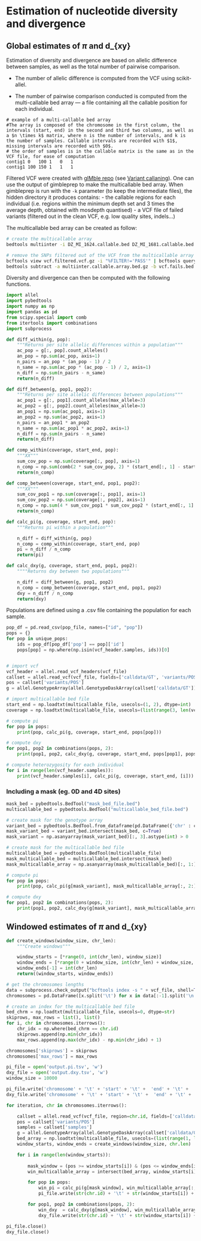 # Estimation of nucleotide diversity and divergence

## Global estimates of $\pi$ and d_{xy}

Estimation of diversity and divergence are based on allelic difference between samples, as well as the total number of pairwise comparison. 

- The number of allelic difference is computed from the VCF using scikit-allel. 

- The number of pairwise comparison conducted is computed from the multi-callable bed array &mdash; a file containing all the callable position for each individual.

```
# example of a multi-callable bed array
#The array is composed of the chromosome in the first column, the intervals (start, end) in the second and third two columns, as well as a $n \times k$ matrix, where n is the number of intervals, and k is the number of samples. Callable intervals are recorded with $1$, missing intervals are recorded with $0$.
# the order of samples is in the callable matrix is the same as in the VCF file, for ease of computation
contig1 0   100 1   0   1
contig1 100 150 1   1   1
```

Filtered VCF were created with [gIMble repo](https://github.com/DRL/gimbleprep) (see [Variant callaning](variant_calling_and_filtering.md)). One can use the output of gimbleprep to make the multicallable bed array. When gimbleprep is run with the `-k` parameter (to keep the intermediate files), the hidden directory it produces contains:
    - the callable regions for each individual (i.e. regions within the minimum depth set and 3 times the average depth, obtained with mosdepth quantised)
    - a VCF file of failed variants (filtered out in the clean VCF, e.g. low quality sites, indels...)

The multicallable bed array can be created as follow:

```bash
# create the multicallable array
bedtools multiinter -i DZ_MI_1624.callable.bed DZ_MI_1681.callable.bed DZ_MI_1685.callable.bed MA_MI_1620.callable.bed TN_MI_1619.callable.bed ES_MI_1680.callable.bed ES_MI_1682.callable.bed ES_MI_1683.callable.bed ES_MI_1684.callable.bed ES_MI_1686.callable.bed PT_MI_61.callable.bed PT_MI_86.callable.bed PT_MI_7.callable.bed PT_MI_8.callable.bed ES_MI_1647.callable.bed -names DZ_MI_1624 DZ_MI_1681 DZ_MI_1685 MA_MI_1620 TN_MI_1619 ES_MI_1680 ES_MI_1682 ES_MI_1683 ES_MI_1684 ES_MI_1686 PT_MI_61 PT_MI_86 PT_MI_7 PT_MI_8 ES_MI_1647 | cut -f 1-3,6- | gzip > multiinter.callable.array.bed.gz

# remove the SNPs filtered out of the VCF from the multicallable array
bcftools view vcf.filtered.vcf.gz -i "%FILTER!='PASS'" | bcftools query -f '%CHROM\t%POS0\t%END\t%FILTER\n' | gzip > vcf.fails.bed.gz
bedtools subtract -a multiinter.callable.array.bed.gz -b vcf.fails.bed.gz | gzip > multiinter.callable.array.clean.bed.gz
```

Diversity and divergence can then be computed with the following functions.

```python
import allel
import pybedtools
import numpy as np
import pandas as pd
from scipy.special import comb
from itertools import combinations
import subprocess

def diff_within(g, pop):
    """Returns per site allelic differences within a population"""
    ac_pop = g[:, pop].count_alleles()
    an_pop = np.sum(ac_pop, axis=1)
    n_pairs = an_pop * (an_pop - 1) / 2
    n_same = np.sum(ac_pop * (ac_pop - 1) / 2, axis=1)
    n_diff = np.sum(n_pairs - n_same)
    return(n_diff)

def diff_between(g, pop1, pop2):
    """Returns per site allelic differences between populations"""
    ac_pop1 = g[:, pop1].count_alleles(max_allele=3)
    ac_pop2 = g[:, pop2].count_alleles(max_allele=3)
    an_pop1 = np.sum(ac_pop1, axis=1)
    an_pop2 = np.sum(ac_pop2, axis=1)
    n_pairs = an_pop1 * an_pop2 
    n_same = np.sum(ac_pop1 * ac_pop2, axis=1)
    n_diff = np.sum(n_pairs - n_same)
    return(n_diff)

def comp_within(coverage, start_end, pop):
    """XX"""
    sum_cov_pop = np.sum(coverage[:, pop], axis=1)
    n_comp = np.sum(comb(2 * sum_cov_pop, 2) * (start_end[:, 1] - start_end[:, 0]))
    return(n_comp)

def comp_between(coverage, start_end, pop1, pop2):
    """XX"""
    sum_cov_pop1 = np.sum(coverage[:, pop1], axis=1)
    sum_cov_pop2 = np.sum(coverage[:, pop2], axis=1)
    n_comp = np.sum(4 * sum_cov_pop1 * sum_cov_pop2 * (start_end[:, 1] - start_end[:, 0]))
    return(n_comp)

def calc_pi(g, coverage, start_end, pop):
    """Returns pi within a population"""

    n_diff = diff_within(g, pop)
    n_comp = comp_within(coverage, start_end, pop)
    pi = n_diff / n_comp
    return(pi)

def calc_dxy(g, coverage, start_end, pop1, pop2):
    """"Returns dxy between two populations"""

    n_diff = diff_between(g, pop1, pop2)
    n_comp = comp_between(coverage, start_end, pop1, pop2)
    dxy = n_diff / n_comp
    return(dxy)

```

Populations are defined using a .csv file containing the population for each sample. 

```python
pop_df = pd.read_csv(pop_file, names=["id", "pop"])
pops = {}
for pop in unique_pops:
    ids = pop_df[pop_df['pop'] == pop]['id']
    pops[pop] = np.where(np.isin(vcf_header.samples, ids))[0]


# import vcf
vcf_header = allel.read_vcf_headers(vcf_file)
callset = allel.read_vcf(vcf_file, fields=['calldata/GT', 'variants/POS', 'samples'])
pos = callset['variants/POS']
g = allel.GenotypeArray(allel.GenotypeDaskArray(callset['calldata/GT']))

# import multicallable bed file
start_end = np.loadtxt(multicallable_file, usecols=(1, 2), dtype=int)
coverage = np.loadtxt(multicallable_file, usecols=(list(range(3, len(vcf_header.samples) + 3))), dtype=int)

# compute pi
for pop in pops:
    print(pop, calc_pi(g, coverage, start_end, pops[pop]))

# compute dxy
for pop1, pop2 in combinations(pops, 2):
    print(pop1, pop2, calc_dxy(g, coverage, start_end, pops[pop1], pops[pop2]))

# compute heterozygosity for each individual 
for i in range(len(vcf_header.samples)):
    print(vcf_header.samples[i], calc_pi(g, coverage, start_end, [i]))
```

### Including a mask (eg. 0D and 4D sites)

```python
mask_bed = pybedtools.BedTool("mask_bed_file.bed")
multicallable_bed = pybedtools.BedTool("multicallable_bed_file.bed")

# create mask for the genotype array
variant_bed = pybedtools.BedTool.from_dataframe(pd.DataFrame({'chr' : chrom, 'start' : pos - 1, 'end' : pos}))
mask_variant_bed = variant_bed.intersect(mask_bed, c=True)
mask_variant = np.asanyarray(mask_variant_bed)[:, 3].astype(int) > 0

# create mask for the multicallable bed file
multicallable_bed = pybedtools.BedTool(multicallable_file)
mask_multicallable_bed = multicallable_bed.intersect(mask_bed)
mask_multicallable_array = np.asanyarray(mask_multicallable_bed)[:, 1:].astype(int)

# compute pi
for pop in pops:
    print(pop, calc_pi(g[mask_variant], mask_multicallable_array[:, 2:], mask_multicallable_array[:, :2], pops[pop]))

# compute dxy
for pop1, pop2 in combinations(pops, 2):
    print(pop1, pop2, calc_dxy(g[mask_variant], mask_multicallable_array[:, 2:], mask_multicallable_array[:, :2], pops[pop1], pops[pop2]))
```

## Windowed estimates of $\pi$ and d_{xy}

```python
def create_windows(window_size, chr_len):
    """Create windows"""

    window_starts = [*range(0, int(chr_len), window_size)]
    window_ends = [*range(0 + window_size, int(chr_len) + window_size, window_size)]
    window_ends[-1] = int(chr_len)
    return((window_starts, window_ends))
```

```python
# get the chromosomes lengths
data = subprocess.check_output("bcftools index -s " + vcf_file, shell=True, text=True)
chromosomes = pd.DataFrame([x.split('\t') for x in data[:-1].split('\n')], columns=["id", "len", "vcf_line"])

# create an index for the multicallable bed file
bed_chrm = np.loadtxt(multicallable_file, usecols=0, dtype=str)
skiprows, max_rows = list(), list()
for i, chr in chromosomes.iterrows():
    chr_idx = np.where(bed_chrm == chr.id)
    skiprows.append(np.min(chr_idx))
    max_rows.append(np.max(chr_idx) - np.min(chr_idx) + 1)

chromosomes['skiprows'] = skiprows
chromosomes['max_rows'] = max_rows

pi_file = open('output.pi.tsv', 'w')
dxy_file = open('output.dxy.tsv', 'w')
window_size = 10000

pi_file.write('chromosome' + '\t' + 'start' + '\t' +  'end' + '\t' +  'pop' + '\t' +  'pi' + '\n')
dxy_file.write('chromosome' + '\t' + 'start' + '\t' +  'end' + '\t' +  'pop1' + '\t' +  'pop2' + '\t' +  'dxy' + '\n')

for iteration, chr in chromosomes.iterrows():

    callset = allel.read_vcf(vcf_file, region=chr.id, fields=['calldata/GT', 'variants/POS', 'samples'], tabix=True)
    pos = callset['variants/POS']
    samples = callset['samples']
    g = allel.GenotypeArray(allel.GenotypeDaskArray(callset['calldata/GT']))
    bed_array = np.loadtxt(multicallable_file, usecols=(list(range(1, len(samples) + 3))), skiprows=chr.skiprows, max_rows=chr.max_rows, dtype=int)
    window_starts, window_ends = create_windows(window_size, chr.len)

    for i in range(len(window_starts)):
        
        mask_window = (pos >= window_starts[i]) & (pos <= window_ends[i])
        win_multicallable_array = intersect(bed_array, window_starts[i], window_ends[i])

        for pop in pops:
            win_pi = calc_pi(g[mask_window], win_multicallable_array[:, 2:], win_multicallable_array[:, :2], pops[pop])
            pi_file.write(str(chr.id) + '\t' + str(window_starts[i]) + '\t' +  str(window_ends[i]) + '\t' +  pop + '\t' +  str(win_pi) + '\n')

        for pop1, pop2 in combinations(pops, 2):
            win_dxy  = calc_dxy(g[mask_window], win_multicallable_array[:, 2:], win_multicallable_array[:, :2], pops[pop1], pops[pop2])
            dxy_file.write(str(chr.id) + '\t' + str(window_starts[i]) + '\t' +  str(window_ends[i]) + '\t' +  pop1 + '\t' +  pop2 + '\t' +  str(win_dxy) + '\n')

pi_file.close()
dxy_file.close()
```